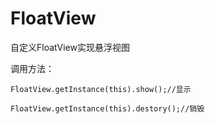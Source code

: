 # FloatView
自定义FloatView实现悬浮视图

调用方法：

    FloatView.getInstance(this).show();//显示
    
    FloatView.getInstance(this).destory();//销毁

